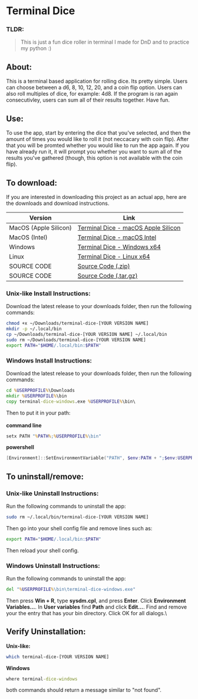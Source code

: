 # Terminal Dice

### TLDR:
> This is just a fun dice roller in terminal I made for DnD and to practice my python :)

## About:
This is a terminal based application for rolling dice. Its pretty simple. Users can choose between a d6, 8, 10, 12, 20, and a coin flip option. Users can also roll multiples of dice, for example: 4d8. If the program is ran again consecutivley, users can sum all of their results together. Have fun.

## Use:
To use the app, start by entering the dice that you've selected, and then the amount of times you would like to roll it (not neccacary with coin flip). After that you will be promted whether you would like to run the app again. If you have already run it, it will prompt you whether you want to sum all of the results you've gathered (though, this option is not available with the coin flip).

## To download:
If you are interested in downloading this project as an actual app, here are the downloads and download instructions.

| Version | Link |
| ----------- | ----------- |
| MacOS (Apple Silicon) | [Terminal Dice - macOS Apple Silicon](https://github.com/TheScarletWarlock645/terminal-dice/releases/download/v1.0/terminal-dice-macos-arm64.zip) |
| MacOS (Intel) | [Terminal Dice - macOS Intel](https://github.com/TheScarletWarlock645/terminal-dice/releases/download/v1.0/terminal-dice-macos-intel.zip) |
| Windows | [Terminal Dice - Windows x64](https://github.com/TheScarletWarlock645/terminal-dice/releases/download/v1.0/terminal-dice-windows.zip) |
| Linux | [ Terminal Dice - Linux x64](https://github.com/TheScarletWarlock645/terminal-dice/releases/download/v1.0/terminal-dice-linux.zip) |
| SOURCE CODE | [Source Code (.zip)](https://github.com/TheScarletWarlock645/terminal-dice/archive/refs/tags/v1.0.zip) |
| SOURCE CODE | [Source Code (.tar.gz)](https://github.com/TheScarletWarlock645/terminal-dice/archive/refs/tags/v1.0.tar.gz) |

### Unix-like Install Instructions:
Download the latest release to your downloads folder, then run the following commands:

```bash
chmod +x ~/Downloads/terminal-dice-[YOUR VERSION NAME]
mkdir -p ~/.local/bin
cp ~/Downloads/terminal-dice-[YOUR VERSION NAME] ~/.local/bin
sudo rm ~/Downloads/terminal-dice-[YOUR VERSION NAME]
export PATH="$HOME/.local/bin:$PATH"
```
### Windows Install Instructions:
Download the latest release to your downloads folder, then run the following commands:

```cmd
cd %USERPROFILE%\Downloads
mkdir %USERPROFILE%\bin
copy terminal-dice-windows.exe %USERPROFILE%\bin\
```
Then to put it in your path:\
\
**command line**
```cmd
setx PATH "%PATH%;%USERPROFILE%\bin"
```
**powershell**
```powershell
[Environment]::SetEnvironmentVariable("PATH", $env:PATH + ";$env:USERPROFILE\bin", [EnvironmentVariableTarget]::User)
```
## To uninstall/remove:
### Unix-like Uninstall Instructions:
Run the following commands to uninstall the app:
```bash
sudo rm ~/.local/bin/terminal-dice-[YOUR VERSION NAME]
```
Then go into your shell config file and remove lines such as:
```bash
export PATH="$HOME/.local/bin:$PATH"
```
Then reload your shell config.

### Windows Uninstall Instructions:
Run the following commands to uninstall the app:
```cmd
del "%USERPROFILE%\bin\terminal-dice-windows.exe"
```
Then press **Win + R**, type **sysdm.cpl**, and press **Enter**. Click **Environment Variables...**. In **User variables** find **Path** and click **Edit...**. Find and remove your the entry that has your bin directory. Click OK for all dialogs.\

## Verify Uninstallation:
**Unix-like:**
```bash
which terminal-dice-[YOUR VERSION NAME]
```
**Windows**
```cmd
where terminal-dice-windows
```
both commands should return a message similar to "not found".
